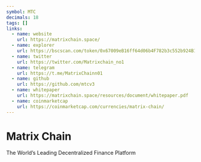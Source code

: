 ```yaml
---
symbol: MTC
decimals: 18
tags: []
links:
  - name: website
    url: https://matrixchain.space/
  - name: explorer
    url: https://bscscan.com/token/0x67009eB16ff64d06b4F782b3c552b924B1D1bb93
  - name: twitter
    url: https://twitter.com/Matrixchain_no1
  - name: telegram
    url: https://t.me/MatrixChainn01
  - name: github
    url: https://github.com/mtcv3
  - name: whitepaper
    url: https://matrixchain.space/resources/document/whitepaper.pdf
  - name: coinmarketcap
    url: https://coinmarketcap.com/currencies/matrix-chain/
---
```


# Matrix Chain

The World’s Leading Decentralized Finance Platform
